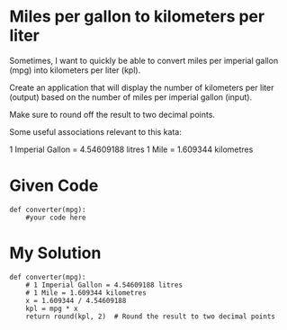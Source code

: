 # Miles per gallon to kilometers per liter

Sometimes, I want to quickly be able to convert miles per imperial gallon (mpg) into kilometers per liter (kpl).

Create an application that will display the number of kilometers per liter (output) based on the number of miles per imperial gallon (input).

Make sure to round off the result to two decimal points.

Some useful associations relevant to this kata:

1 Imperial Gallon = 4.54609188 litres
1 Mile = 1.609344 kilometres

# Given Code

```{python}
def converter(mpg):
    #your code here
```

# My Solution

```{python}
def converter(mpg):
    # 1 Imperial Gallon = 4.54609188 litres
    # 1 Mile = 1.609344 kilometres
    x = 1.609344 / 4.54609188
    kpl = mpg * x
    return round(kpl, 2)  # Round the result to two decimal points

```
